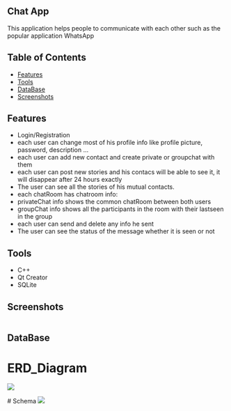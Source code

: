 ## Chat App
This application helps people to communicate with each other such as the popular application WhatsApp


## Table of Contents
- [Features](Features)
- [Tools](Tools)
- [DataBase](DataBase)
- [Screenshots](Screenshots)

## Features
- Login/Registration
- each user can change most of his profile info like profile picture, password, description ...
- each user can add new contact and create private or groupchat with them
- each user can post new stories and his contacs will be able to see it, it will disappear after 24 hours exactly
- The user can see all the stories of his mutual contacts.
- each chatRoom has chatroom info:
- privateChat info shows the common chatRoom between both users               
- groupChat info shows all the participants in the room with their lastseen in the group                               
- each user can send and delete any info he sent
- The user can see the status of the message whether it is seen or not
## Tools
- C++
- Qt Creator
- SQLite
## Screenshots
<img src="">
<p align="center"></p>

## DataBase
# ERD_Diagram
<img src="https://user-images.githubusercontent.com/83420413/171068520-cc285b9e-804a-4791-839f-bfcd26fac8d7.jpg">
<p align="center"></p>
# Schema
<img src="https://user-images.githubusercontent.com/83420413/171070813-bfd8b5f9-cc6b-4d07-bcd1-dc5d3de37a63.jpg">
<p align="center"></p>
